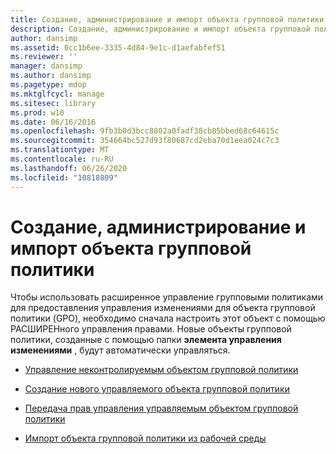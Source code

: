 ```yaml
---
title: Создание, администрирование и импорт объекта групповой политики
description: Создание, администрирование и импорт объекта групповой политики
author: dansimp
ms.assetid: 0cc1b6ee-3335-4d84-9e1c-d1aefabfef51
ms.reviewer: ''
manager: dansimp
ms.author: dansimp
ms.pagetype: mdop
ms.mktglfcycl: manage
ms.sitesec: library
ms.prod: w10
ms.date: 06/16/2016
ms.openlocfilehash: 9fb3b0d3bcc8802a0fadf38cb85bbed68c64615c
ms.sourcegitcommit: 354664bc527d93f80687cd2eba70d1eea024c7c3
ms.translationtype: MT
ms.contentlocale: ru-RU
ms.lasthandoff: 06/26/2020
ms.locfileid: "10818809"
---
```

# Создание, администрирование и импорт объекта групповой политики


Чтобы использовать расширенное управление групповыми политиками для предоставления управления изменениями для объекта групповой политики (GPO), необходимо сначала настроить этот объект с помощью РАСШИРЕНного управления правами. Новые объекты групповой политики, созданные с помощью папки **элемента управления изменениями** , будут автоматически управляться.

-   [Управление неконтролируемым объектом групповой политики](control-an-uncontrolled-gpo-agpm30ops.md)

-   [Создание нового управляемого объекта групповой политики](create-a-new-controlled-gpo-agpm30ops.md)

-   [Передача прав управления управляемым объектом групповой политики](delegate-management-of-a-controlled-gpo-agpm30ops.md)

-   [Импорт объекта групповой политики из рабочей среды](import-a-gpo-from-production-editor-agpm30ops.md)

 

 





